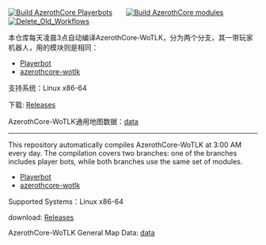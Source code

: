 [![Build AzerothCore Playerbots](https://github.com/ganan3917/build_azerothcore/actions/workflows/Build%20AzerothCore%20Playerbots.yml/badge.svg?event=workflow_dispatch)](https://github.com/ganan3917/build_azerothcore/actions/workflows/Build%20AzerothCore%20Playerbots.yml)　　[![Build AzerothCore modules](https://github.com/ganan3917/build_azerothcore/actions/workflows/Build%20AzerothCore%20modules.yml/badge.svg?branch=main&event=workflow_dispatch)](https://github.com/ganan3917/build_azerothcore/actions/workflows/Build%20AzerothCore%20modules.yml)　　[![Delete_Old_Workflows](https://github.com/ganan3917/build_azerothcore/actions/workflows/Del_old_Workflows.yml/badge.svg?branch=main&event=workflow_dispatch)](https://github.com/ganan3917/build_azerothcore/actions/workflows/Del_old_Workflows.yml)

本仓库每天凌晨3点自动编译AzerothCore-WoTLK，分为两个分支，其一带玩家机器人，用的模块则是相同：

 - [Playerbot](https://github.com/liyunfan1223/mod-playerbots.git)
 - [azerothcore-wotlk](https://github.com/azerothcore/azerothcore-wotlk.git)

支持系统：Linux x86-64

下载: [Releases](https://github.com/ganan3917/build_azerothcore/releases)

AzerothCore-WoTLK通用地图数据：[data](https://github.com/ganan3917/azerothcore-data.git)

---

This repository automatically compiles AzerothCore-WoTLK at 3:00 AM every day. The compilation covers two branches: one of the branches includes player bots, while both branches use the same set of modules.

 - [Playerbot](https://github.com/liyunfan1223/mod-playerbots.git)
 - [azerothcore-wotlk](https://github.com/azerothcore/azerothcore-wotlk.git)

Supported Systems：Linux x86-64   

download: [Releases](https://github.com/ganan3917/build_azerothcore/releases)

AzerothCore-WoTLK General Map Data: [data](https://github.com/ganan3917/azerothcore-data.git)
